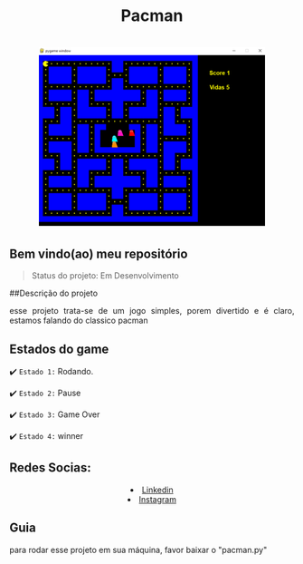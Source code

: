 <div align='center'>
    <h1>Pacman<h1>
    <img src='./demo.gif' title='demo Pacman' width='400px' />
</div>

<h2>Bem vindo(ao) meu repositório</h2>
        
>Status do projeto: Em Desenvolvimento
        
##Descrição do projeto
 <p align="justify">
esse projeto trata-se de um jogo simples, porem divertido e é claro, estamos falando do classico pacman
<div>
    
## Estados do game

:heavy_check_mark: `Estado 1:` Rodando.

:heavy_check_mark: `Estado 2:` Pause

:heavy_check_mark: `Estado 3:` Game Over

:heavy_check_mark: `Estado 4:` winner
    
<h2 style="text-align:left;">Redes Socias:</h2>
  <li style="text-align:center;"><a href="https://www.linkedin.com/in/habacuque-gosch-de-oliveira-993b45264/">Linkedin</a></li>
<li style="text-align:center;"><a href="https://www.instagram.com/gosch_tlgd"/>Instagram</a></li>
</div>

<h2>Guia</h2>

para rodar esse projeto em sua máquina, favor baixar o "pacman.py"

